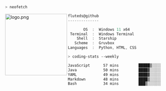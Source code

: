 ```zsh
> neofetch
```

<!--img align="left" src="https://github.com/fluteds.png" alt="logo.png" width="200"/>-->
<img align="left" src="https://external-content.duckduckgo.com/iu/?u=https%3A%2F%2F78.media.tumblr.com%2F975fca5f82161b190efdcaa05ffbd4ec%2Ftumblr_p6q6m9TJF01x3p3jmo1_500.png&f=1&nofb=1" alt="logo.png" width="200"/>

```csharp
fluteds@github
--------------

       OS  :  Windows 11 x64
 Terminal  :  Windows Terminal
    Shell  :  Starship
   Scheme  :  Gruvbox
Languages  :  Python, HTML, CSS
```

```zsh
> coding-stats --weekly
```

<!--START_SECTION:waka-->

```txt
JavaScript      57 mins         █████▒░░░░░░░░░░░░░░░░░░░   21.15 %
Java            50 mins         ████▓░░░░░░░░░░░░░░░░░░░░   18.52 %
YAML            49 mins         ████▓░░░░░░░░░░░░░░░░░░░░   18.09 %
Markdown        48 mins         ████▒░░░░░░░░░░░░░░░░░░░░   17.82 %
Bash            34 mins         ███▒░░░░░░░░░░░░░░░░░░░░░   12.78 %
```

<!--END_SECTION:waka-->

